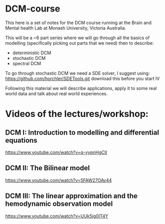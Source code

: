 # DCM-course
This here is a set of notes for the DCM course running at the Brain and Mental health Lab at Monash University, Victoria Australia.


This will be a ~6 part series where we will go through all the basics of modelling (specifically picking out parts that we need) then to describe:

- deterministic DCM
- stochastic DCM
- spectral DCM

To go through stochastic DCM we need a SDE solver, I suggest using: https://github.com/horchler/SDETools.git download this before you start IV

Following this material we will describe applications, apply it to some real world data and talk about real world experiences.

# Videos of the lectures/workshop:

## DCM I: Introduction to modelling and differential equations
https://www.youtube.com/watch?v=q-yypnHgCII

## DCM II: The Bilinear model
https://www.youtube.com/watch?v=5FAW27OAy44

## DCM III: The linear approximation and the hemodynamic observation model
https://www.youtube.com/watch?v=UUk5jg0IT4Y

